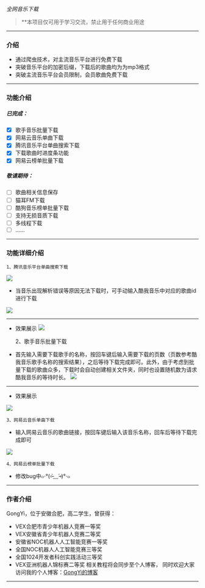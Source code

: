 *全网音乐下载*
>**本项目仅可用于学习交流，禁止用于任何商业用途
---

### 介绍
* 通过爬虫技术，对主流音乐平台进行免费下载
* 突破音乐平台的加密后缀，下载后的歌曲均为为mp3格式
* 突破主流音乐平台会员限制，会员歌曲免费下载
---
### 功能介绍
##### 已完成：
- [x] 歌手音乐批量下载
- [x] 网易云音乐单曲下载
- [x] 腾讯音乐平台单曲搜索下载
- [x] 下载歌曲时进度条功能
- [x] 网易云榜单批量下载
##### 敬请期待：
- [ ] 歌曲相关信息保存
- [ ] 猫耳FM下载
- [ ] 酷狗音乐榜单批量下载
- [ ] 支持无损音质下载
- [ ] 多线程下载
- [ ] ......
---
### 功能详细介绍
	1、腾讯音乐平台单曲搜索下载
![](https://s1.ax1x.com/2023/03/25/ppDnwF0.png)

* 当音乐出现解析错误等原因无法下载时，可手动输入酷我音乐中对应的歌曲id进行下载

![](https://s1.ax1x.com/2023/03/25/ppDuncF.png)

---
* 效果展示
![](https://s1.ax1x.com/2023/03/25/ppDnXkt.png)

	2、歌手音乐批量下载
* 首先输入需要下载歌手的名称，按回车键后输入需要下载的页数（页数参考酷我音乐歌手名称的搜索结果），之后等待下载完成即可。此外，由于考虑到批量下载的歌曲众多，下载时会自动创建相关文件夹，同时也设置随机数为请求酷我音乐的等待时长。
![](https://s1.ax1x.com/2023/03/25/ppDurNt.png)

---
* 效果展示

![](https://s1.ax1x.com/2023/03/25/ppDul7R.png)

	3、网易云音乐单曲下载
* 输入网易云音乐的歌曲链接，按回车键后输入该音乐名称，回车后等待下载完成即可

![](https://s1.ax1x.com/2023/03/25/ppDgrOU.png)

	4、网易云榜单批量下载
* 修改bug中๐·°(৹˃̵﹏˂̵৹)°·๐
---
### 作者介绍
GongYi，位于安徽合肥，高二学生，曾获得：
* VEX合肥市青少年机器人竞赛一等奖
* VEX安徽省青少年机器人竞赛二等奖
* 安徽省NOC机器人人工智能竞赛一等奖
* 全国NOC机器人人工智能竞赛三等奖
* 全国1024开发者科创实践活动三等奖
* VEX亚洲机器人锦标赛二等奖
相关教程将会同步至个人博客，
同时欢迎大家访问我的个人博客：[GongYi的博客](https://gongyi420.github.io/)

---


